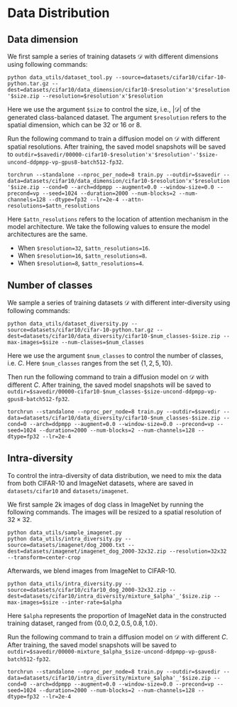 # Data Distribution

## Data dimension
We first sample a series of training datasets $\mathcal{D}$ with different dimensions using following commands:
```
python data_utils/dataset_tool.py --source=datasets/cifar10/cifar-10-python.tar.gz --dest=datasets/cifar10/data_dimension/cifar10-$resolution'x'$resolution'-'$size.zip --resolution=$resolution'x'$resolution
```
Here we use the argument `$size` to control the size, i.e., $|\mathcal{D}|$ of the generated class-balanced dataset. The argument `$resolution` refers to the spatial dimension, which can be $32$ or $16$ or $8$.

Run the following command to train a diffusion model on $\mathcal{D}$ with different spatial resolutions. After training, the saved model snapshots will be saved to `outdir=$savedir/00000-cifar10-$resolution'x'$resolution'-'$size-uncond-ddpmpp-vp-gpus8-batch512-fp32`.
```
torchrun --standalone --nproc_per_node=8 train.py --outdir=$savedir --data=datasets/cifar10/data_dimension/cifar10-$resolution'x'$resolution'-'$size.zip --cond=0 --arch=ddpmpp --augment=0.0 --window-size=0.0 --precond=vp --seed=1024 --duration=2000 --num-blocks=2 --num-channels=128 --dtype=fp32 --lr=2e-4 --attn-resolutions=$attn_resolutions
```

Here `$attn_resolutions` refers to the location of attention mechanism in the model architecture. We take the following values to ensure the model architectures are the same.

* When `$resolution=32`, `$attn_resolutions=16`.
* When `$resolution=16`, `$attn_resolutions=8`.
* When `$resolution=8`, `$attn_resolutions=4`. 

## Number of classes
We sample a series of training datasets $\mathcal{D}$ with different inter-diversity using following commands:
```
python data_utils/dataset_diversity.py --source=datasets/cifar10/cifar-10-python.tar.gz --dest=datasets/cifar10/data_diversity/cifar10-$num_classes-$size.zip --max-images=$size --num-classes=$num_classes
```
Here we use the argument `$num_classes` to control the number of classes, i.e. $C$. Here `$num_classes` ranges from the set $\{1, 2, 5, 10\}$.

Then run the following command to train a diffusion model on $\mathcal{D}$ with different $C$. After training, the saved model snapshots will be saved to `outdir=$savedir/00000-cifar10-$num_classes-$size-uncond-ddpmpp-vp-gpus8-batch512-fp32`.
```
torchrun --standalone --nproc_per_node=8 train.py --outdir=$savedir --data=datasets/cifar10/data_diversity/cifar10-$num_classes-$size.zip --cond=0 --arch=ddpmpp --augment=0.0 --window-size=0.0 --precond=vp --seed=1024 --duration=2000 --num-blocks=2 --num-channels=128 --dtype=fp32 --lr=2e-4
```

## Intra-diversity
To control the intra-diversity of data distribution, we need to mix the data from both CIFAR-10 and ImageNet datasets, where are saved in `datasets/cifar10` and `datasets/imagenet`.

We first sample 2k images of dog class in ImageNet by running the following commands. The images will be resized to a spatial resolution of $32\times32$.
```
python data_utils/sample_imagenet.py
python data_utils/intra_diversity.py --source=datasets/imagenet/dog_2000.txt --dest=datasets/imagenet/imagenet_dog_2000-32x32.zip --resolution=32x32 --transform=center-crop
```

Afterwards, we blend images from ImageNet to CIFAR-10.
```
python data_utils/intra_diversity.py --source=datasets/cifar10/cifar10_dog_2000-32x32.zip --dest=datasets/cifar10/intra_diversity/mixture_$alpha'_'$size.zip --max-images=$size --inter-rate=$alpha
```

Here `$alpha` represents the proportion of ImageNet data in the constructed training dataset, ranged from $\{0.0, 0.2, 0.5, 0.8, 1.0\}$.

Run the following command to train a diffusion model on $\mathcal{D}$ with different $C$. After training, the saved model snapshots will be saved to `outdir=$savedir/00000-mixture_$alpha_$size-uncond-ddpmpp-vp-gpus8-batch512-fp32`.
```
torchrun --standalone --nproc_per_node=8 train.py --outdir=$savedir --data=datasets/cifar10/intra_diversity/mixture_$alpha'_'$size.zip --cond=0 --arch=ddpmpp --augment=0.0 --window-size=0.0 --precond=vp --seed=1024 --duration=2000 --num-blocks=2 --num-channels=128 --dtype=fp32 --lr=2e-4
```